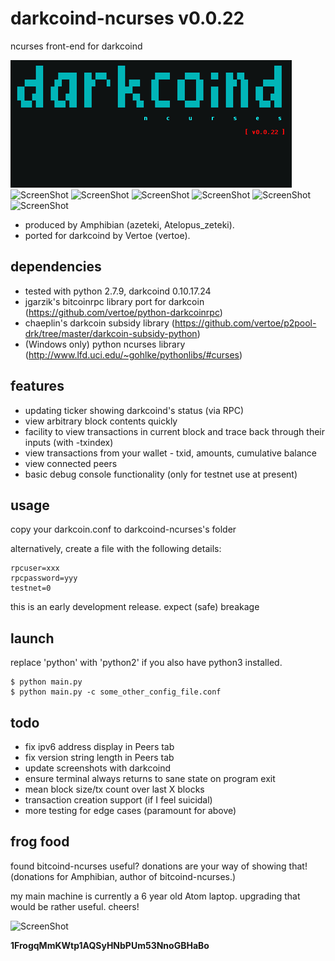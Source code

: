 darkcoind-ncurses v0.0.22
=========================

ncurses front-end for darkcoind

![ScreenShot](/screenshots/darkcoind-ncurses-splash.png)
![ScreenShot](/screenshots/bitcoind-ncurses-monitor.png)
![ScreenShot](/screenshots/bitcoind-ncurses-block.png)
![ScreenShot](/screenshots/bitcoind-ncurses-tx.png)
![ScreenShot](/screenshots/bitcoind-ncurses-peers.png)
![ScreenShot](/screenshots/bitcoind-ncurses-wallet.png)
![ScreenShot](/screenshots/bitcoind-ncurses-console.png)

* produced by Amphibian (azeteki, Atelopus_zeteki).
* ported for darkcoind by Vertoe (vertoe).

dependencies
------------

* tested with python 2.7.9, darkcoind 0.10.17.24
* jgarzik's bitcoinrpc library port for darkcoin (https://github.com/vertoe/python-darkcoinrpc)
* chaeplin's darkcoin subsidy library (https://github.com/vertoe/p2pool-drk/tree/master/darkcoin-subsidy-python)
* (Windows only) python ncurses library (http://www.lfd.uci.edu/~gohlke/pythonlibs/#curses)

features
--------

* updating ticker showing darkcoind's status (via RPC)
* view arbitrary block contents quickly
* facility to view transactions in current block and trace back through their inputs (with -txindex)
* view transactions from your wallet - txid, amounts, cumulative balance
* view connected peers
* basic debug console functionality (only for testnet use at present)

usage
-----

copy your darkcoin.conf to darkcoind-ncurses's folder

alternatively, create a file with the following details:
```
rpcuser=xxx
rpcpassword=yyy
testnet=0
```

this is an early development release. expect (safe) breakage

launch
------

replace 'python' with 'python2' if you also have python3 installed.
```
$ python main.py
$ python main.py -c some_other_config_file.conf
```

todo
----

* fix ipv6 address display in Peers tab
* fix version string length in Peers tab
* update screenshots with darkcoind
* ensure terminal always returns to sane state on program exit
* mean block size/tx count over last X blocks
* transaction creation support (if I feel suicidal)
* more testing for edge cases (paramount for above)

frog food
---------

found bitcoind-ncurses useful? donations are your way of showing that! (donations for Amphibian, author of bitcoind-ncurses.)

my main machine is currently a 6 year old Atom laptop. upgrading that would be rather useful. cheers!

![ScreenShot](/screenshots/donation-qr.png)

**1FrogqMmKWtp1AQSyHNbPUm53NnoGBHaBo**
